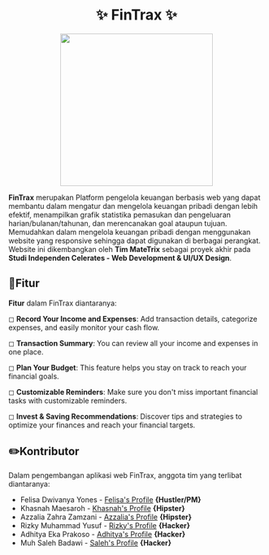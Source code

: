 <h1 align="center">✨ FinTrax ✨</h1>

<p align="center">
  <img width=300 height=300 src="/public/Logo.png"/>
</p>

**FinTrax** merupakan Platform pengelola keuangan berbasis web yang dapat membantu dalam mengatur dan mengelola keuangan pribadi dengan lebih efektif, menampilkan grafik statistika pemasukan dan pengeluaran harian/bulanan/tahunan, dan merencanakan goal ataupun tujuan. Memudahkan dalam mengelola keuangan pribadi dengan menggunakan website yang responsive sehingga dapat digunakan di berbagai perangkat. Website ini dikembangkan oleh **Tim MateTrix** sebagai proyek akhir pada **Studi Independen Celerates - Web Development & UI/UX Design**.

## 📝Fitur

**Fitur** dalam FinTrax diantaranya:

◻ **Record Your Income and Expenses**: Add transaction details, categorize expenses, and easily monitor your cash flow.

◻ **Transaction Summary**: You can review all your income and expenses in one place.

◻ **Plan Your Budget**: This feature helps you stay on track to reach your financial goals.

◻ **Customizable Reminders**: Make sure you don't miss important financial tasks with customizable reminders.

◻ **Invest & Saving Recommendations**: Discover tips and strategies to optimize your finances and reach your financial targets.

## ✏️Kontributor

Dalam pengembangan aplikasi web FinTrax, anggota tim yang terlibat diantaranya:

- Felisa Dwivanya Yones - [Felisa's Profile](https://www.linkedin.com/in/felisa-dwivanya-yones-b6041123a) **{Hustler/PM}**
- Khasnah Maesaroh - [Khasnah's Profile](https://www.linkedin.com/in/khasnah-maesaroh-62a824244) **{Hipster}**
- Azzalia Zahra Zamzani - [Azzalia's Profile](https://www.linkedin.com/in/azzalia-zahra-z) **{Hipster}**
- Rizky Muhammad Yusuf - [Rizky's Profile](https://www.linkedin.com/in/rizky-muhammad-yusuf-436b591b2/) **{Hacker}**
- Adhitya Eka Prakoso - [Adhitya's Profile](https://www.linkedin.com/in/adhitya-eka-prakoso-727060250/) **{Hacker}**
- Muh Saleh Badawi - [Saleh's Profile](https://www.linkedin.com/in/muh-saleh-badawi-4366632a4/) **{Hacker}**
